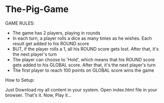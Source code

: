 # The-Pig-Game

GAME RULES:

* The game has 2 players, playing in rounds
* In each turn, a player rolls a dice as many times as he wishes. Each result get added to his ROUND score
* BUT, if the player rolls a 1, all his ROUND score gets lost. After that, it's the next player's turn
* The player can choose to 'Hold', which means that his ROUND score gets added to his GLOBAL score. After that, it's the next player's turn
* The first player to reach 100 points on GLOBAL score wins the game

How to Setup:

Just Download my all content in your system.
Open index.html file in your browser.
That's it. Now, Play it...
